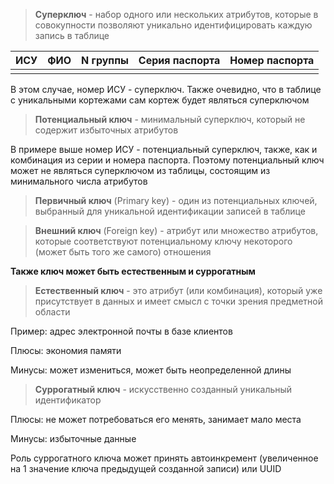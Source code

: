 
> **Суперключ** - набор одного или нескольких атрибутов, которые в совокупности позволяют уникально идентифицировать каждую запись в таблице

|ИСУ|ФИО|N группы|Серия паспорта|Номер паспорта|
|---|---|---|---|---|
||||||
В этом случае, номер ИСУ - суперключ. Также очевидно, что в таблице с уникальными кортежами сам кортеж будет являться суперключом

> **Потенциальный ключ** - минимальный суперключ, который не содержит избыточных атрибутов

В примере выше номер ИСУ - потенциальный суперключ, также, как и комбинация из серии и номера паспорта. Поэтому потенциальный ключ может не являться суперключом из таблицы, состоящим из минимального числа атрибутов

> **Первичный ключ** (Primary key) - один из потенциальных ключей, выбранный для уникальной идентификации записей в таблице

> **Внешний ключ** (Foreign key) - атрибут или множество атрибутов, которые соответствуют потенциальному ключу некоторого (может быть того же самого) отношения



**Также ключ может быть естественным и суррогатным**

> **Естественный ключ** - это атрибут (или комбинация), который уже присутствует в данных и имеет смысл с точки зрения предметной области

Пример: адрес электронной почты в базе клиентов

Плюсы: экономия памяти

Минусы: может измениться, может быть неопределенной длины

> **Суррогатный ключ** - искусственно созданный уникальный идентификатор

Плюсы: не может потребоваться его менять, занимает мало места

Минусы: избыточные данные

Роль суррогатного ключа может принять автоинкремент (увеличенное на 1 значение ключа предыдущей созданной записи) или UUID